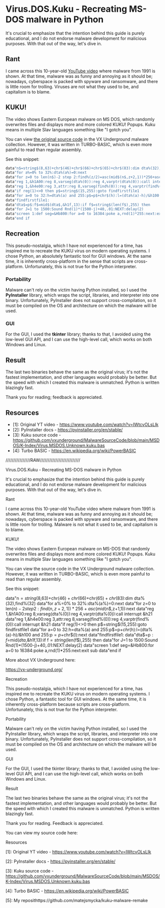 # Virus.DOS.Kuku - Recreating MS-DOS malware in Python

It's crucial to emphasize that the intention behind this guide is purely educational, and I do not endorse malware development for malicious purposes. With that out of the way, let's dive in.

## Rant

I came across this 10-year-old [YouTube video](https://www.youtube.com/watch?v=IWtcvOLsLIk) where malware from 1991 is shown. At that time, malware was as funny and annoying as it should be; nowadays, cyberspace is packed with spyware and ransomware, and there is little room for trolling. Viruses are not what they used to be, and capitalism is to blame.

## KUKU!

The video shows Eastern European malware on MS DOS, which randomly overwrites files and displays more and more colored KUKU! Popups. Kuku means in multiple Slav languages something like "I gotch you".

You can view [the original source code](https://github.com/vxunderground/MalwareSourceCode/blob/main/MSDOS/K-Index/Virus.MSDOS.Unknown.kuku.bas) in the VX Underground malware collection. However, it was written in TURBO-BASIC, which is even more painful to read than regular assembly.

See this snippet:

```vb
data"n$=string$(8,63)+chr$(46)+chr$(66)+chr$(65)+chr$(83):dim dta%(32),find%(32)
data"for a%=0% to 32%:dta%(a%)=0:next
data"for z=0 to len(n$)-2 step 2:find%(z/2)=asc(mid$(n$,z+2,1))*256+asc(mid$(n$,z+1,1)):next
data"reg 1,&h1A00:reg 8,varseg(dta%(0)):reg 4,varptr(dta%(0)):call interrupt &h21
data"reg 1,&h4e00:reg 3,attr:reg 8,varseg(find%(0)):reg 4,varptr(find%(0)):call interrupt &h21
data"if reg(1)<>0 then p$=string$(15,255):goto findfirstfile1
data"for a=0 to 32:h=dta%(a) and 255:p$=p$+chr$(h):l=(dta%(a)-h)/&h100 and 255:p$=p$+chr$(l):next
data"findfirstfile1:
data"dta$=p$:f$=mid$(dta$,&h1f,13):if f$=string$(len(f$),255) then
data"for J=1 to 1500:Sound Rnd(1)*(1500-j)+40,.01:NEXT:delay(2)
data"screen 1:def seg=&Hb800:for a=0 to 16384:poke a,rnd(1)*255:next:exit sub
data"end if
```

## Recreation

This pseudo-nostalgia, which I have not experienced for a time, has inspired me to recreate the KUKU virus on modern operating systems. I chose Python, an absolutely fantastic tool for GUI windows. At the same time, it is inherently cross-platform in the sense that scripts are cross-platform. Unfortunately, this is not true for the Python interpreter.
 
### Portability 

Malware can't rely on the victim having Python installed, so I used the **PyInstaller** library, which wraps the script, libraries, and interpreter into one binary.
Unfortunately, PyInstaller does not support cross-compilation, so it must be compiled on the OS and architecture on which the malware will be used.

### GUI

For the GUI, I used the **tkinter** library; thanks to that, I avoided using the low-level GUI API, and I can use the high-level call, which works on both Windows and Linux.

## Result

The last two binaries behave the same as the original virus; it's not the fastest implementation, and other languages would probably be better. But the speed with which I created this malware is unmatched. Python is written blazingly fast.

Thank you for reading; feedback is appreciated.

## Resources

- [1]: Original YT video - https://www.youtube.com/watch?v=IWtcvOLsLIk
- [2]: PyInstaller docs - https://pyinstaller.org/en/stable/
- [3]: Kuku source code - https://github.com/vxunderground/MalwareSourceCode/blob/main/MSDOS/K-Index/Virus.MSDOS.Unknown.kuku.bas
- [4]: Turbo BASIC - https://en.wikipedia.org/wiki/PowerBASIC



////////////////RAW//////////////////////////


Virus.DOS.Kuku - Recreating MS-DOS malware in Python

It's crucial to emphasize that the intention behind this guide is purely educational, and I do not endorse malware development for malicious purposes. With that out of the way, let's dive in.

Rant

I came across this 10-year-old YouTube video where malware from 1991 is shown. At that time, malware was as funny and annoying as it should be; nowadays, cyberspace is packed with spyware and ransomware, and there is little room for trolling. Malware is not what it used to be, and capitalism is to blame.

KUKU!

The video shows Eastern European malware on MS-DOS that randomly overwrites files and displays more and more colored KUKU! Popups. Kuku means in multiple Slav languages something like "I gotch you".

You can view the source code in the VX Underground malware collection. However, it was written in TURBO-BASIC, which is even more painful to read than regular assembly.

See this snippet:

data"n$=string$(8,63)+chr$(46)+chr$(66)+chr$(65)+chr$(83):dim dta%(32),find%(32)
data"for a%=0% to 32%:dta%(a%)=0:next
data"for z=0 to len(n$)-2 step 2:find%(z/2)=asc(mid$(n$,z+2,1))*256+asc(mid$(n$,z+1,1)):next
data"reg 1,&h1A00:reg 8,varseg(dta%(0)):reg 4,varptr(dta%(0)):call interrupt &h21
data"reg 1,&h4e00:reg 3,attr:reg 8,varseg(find%(0)):reg 4,varptr(find%(0)):call interrupt &h21
data"if reg(1)<>0 then p$=string$(15,255):goto findfirstfile1
data"for a=0 to 32:h=dta%(a) and 255:p$=p$+chr$(h):l=(dta%(a)-h)/&h100 and 255:p$=p$+chr$(l):next
data"findfirstfile1:
data"dta$=p$:f$=mid$(dta$,&h1f,13):if f$=string$(len(f$),255) then
data"for J=1 to 1500:Sound Rnd(1)*(1500-j)+40,.01:NEXT:delay(2)
data"screen 1:def seg=&Hb800:for a=0 to 16384:poke a,rnd(1)*255:next:exit sub
data"end if

More about VX Underground here:

https://vx-underground.org/

Recreation

This pseudo-nostalgia, which I have not experienced for a time, has inspired me to recreate the KUKU virus on modern operating systems. I chose Python, a fantastic tool for GUI windows. At the same time, it is inherently cross-platform because scripts are cross-platform. Unfortunately, this is not true for the Python interpreter.

Portability

Malware can't rely on the victim having Python installed, so I used the PyInstaller library, which wraps the script, libraries, and interpreter into one binary.
Unfortunately, PyInstaller does not support cross-compilation, so it must be compiled on the OS and architecture on which the malware will be used.

GUI

For the GUI, I used the tkinter library; thanks to that, I avoided using the low-level GUI API, and I can use the high-level call, which works on both Windows and Linux.

Result

The last two binaries behave the same as the original virus; it's not the fastest implementation, and other languages would probably be better. But the speed with which I created this malware is unmatched. Python is written blazingly fast.

Thank you for reading. Feedback is appreciated.

You can view my source code here:

Resources

[1]: Original YT video - https://www.youtube.com/watch?v=IWtcvOLsLIk

[2]: PyInstaller docs - https://pyinstaller.org/en/stable/

[3]: Kuku source code - https://github.com/vxunderground/MalwareSourceCode/blob/main/MSDOS/K-Index/Virus.MSDOS.Unknown.kuku.bas

[4]: Turbo BASIC - https://en.wikipedia.org/wiki/PowerBASIC

[5]: My reposithttps://github.com/matejsmycka/kuku-malware-remake


